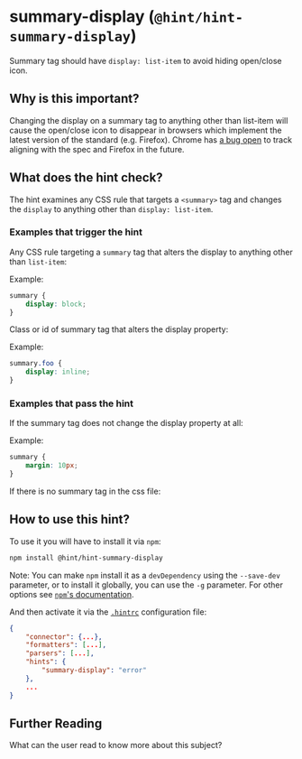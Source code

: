 # summary-display (`@hint/hint-summary-display`)

Summary tag should have `display: list-item` to avoid hiding open/close icon.

## Why is this important?

Changing the display on a summary tag to anything other than list-item
will cause the open/close icon to disappear in browsers which implement
the latest version of the standard (e.g. Firefox).
Chrome has [a bug open][chrome bug] to track aligning with the spec and
Firefox in the future.

## What does the hint check?

The hint examines any CSS rule that targets a `<summary>` tag and changes the
`display` to anything other than `display: list-item`.

### Examples that **trigger** the hint

Any CSS rule targeting a `summary` tag that alters the display to anything
other than `list-item`:

Example:

```css
summary {
    display: block;
}
```

Class or id of summary tag that alters the display property:

Example:

```css
summary.foo {
    display: inline;
}
```

### Examples that **pass** the hint

If the summary tag does not change the display property at all:

Example:

```css
summary {
    margin: 10px;
}
```

If there is no summary tag in the css file:

## How to use this hint?

To use it you will have to install it via `npm`:

```bash
npm install @hint/hint-summary-display
```

Note: You can make `npm` install it as a `devDependency` using the `--save-dev`
parameter, or to install it globally, you can use the `-g` parameter. For
other options see
[`npm`'s documentation](https://docs.npmjs.com/cli/install).

And then activate it via the [`.hintrc`][hintrc]
configuration file:

```json
{
    "connector": {...},
    "formatters": [...],
    "parsers": [...],
    "hints": {
        "summary-display": "error"
    },
    ...
}
```

## Further Reading

What can the user read to know more about this subject?

<!-- Link labels: -->

[chrome bug]: https://bugs.chromium.org/p/chromium/issues/detail?id=590014
[hintrc]: https://webhint.io/docs/user-guide/configuring-webhint/summary/
